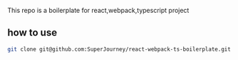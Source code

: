 This repo is a boilerplate for react,webpack,typescript project


## how to use

```bash
git clone git@github.com:SuperJourney/react-webpack-ts-boilerplate.git <yourProjectName>
```
